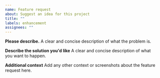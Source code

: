 ```yaml
---
name: Feature request
about: Suggest an idea for this project
title: ""
labels: enhancement
assignees: ""
---
```


**Please describe.**
A clear and concise description of what the problem is.

**Describe the solution you'd like**
A clear and concise description of what you want to happen.

**Additional context**
Add any other context or screenshots about the feature request here.
